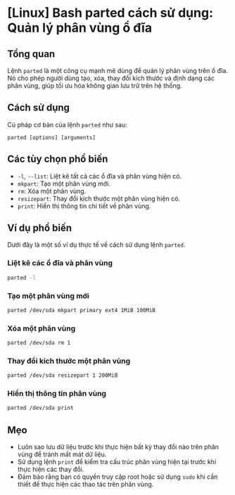 # [Linux] Bash parted cách sử dụng: Quản lý phân vùng ổ đĩa

## Tổng quan
Lệnh `parted` là một công cụ mạnh mẽ dùng để quản lý phân vùng trên ổ đĩa. Nó cho phép người dùng tạo, xóa, thay đổi kích thước và định dạng các phân vùng, giúp tối ưu hóa không gian lưu trữ trên hệ thống.

## Cách sử dụng
Cú pháp cơ bản của lệnh `parted` như sau:

```
parted [options] [arguments]
```

## Các tùy chọn phổ biến
- `-l`, `--list`: Liệt kê tất cả các ổ đĩa và phân vùng hiện có.
- `mkpart`: Tạo một phân vùng mới.
- `rm`: Xóa một phân vùng.
- `resizepart`: Thay đổi kích thước một phân vùng hiện có.
- `print`: Hiển thị thông tin chi tiết về phân vùng.

## Ví dụ phổ biến
Dưới đây là một số ví dụ thực tế về cách sử dụng lệnh `parted`.

### Liệt kê các ổ đĩa và phân vùng
```bash
parted -l
```

### Tạo một phân vùng mới
```bash
parted /dev/sda mkpart primary ext4 1MiB 100MiB
```

### Xóa một phân vùng
```bash
parted /dev/sda rm 1
```

### Thay đổi kích thước một phân vùng
```bash
parted /dev/sda resizepart 1 200MiB
```

### Hiển thị thông tin phân vùng
```bash
parted /dev/sda print
```

## Mẹo
- Luôn sao lưu dữ liệu trước khi thực hiện bất kỳ thay đổi nào trên phân vùng để tránh mất mát dữ liệu.
- Sử dụng lệnh `print` để kiểm tra cấu trúc phân vùng hiện tại trước khi thực hiện các thay đổi.
- Đảm bảo rằng bạn có quyền truy cập root hoặc sử dụng `sudo` khi cần thiết để thực hiện các thao tác trên phân vùng.